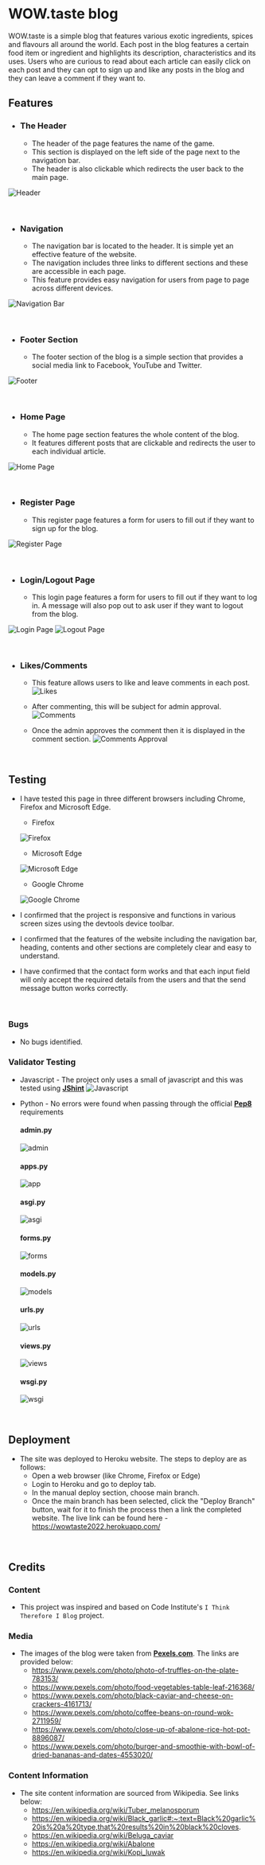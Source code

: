 # WOW.taste blog

WOW.taste is a simple blog that features various exotic ingredients, spices and flavours all around the world. Each post in the blog features a certain food item or ingredient and highlights its description, characteristics and its uses. Users who are curious to read about each article can easily click on each post and they can opt to sign up and like any posts in the blog and they can leave a comment if they want to.



## Features ##
- ### The Header ###
    - The header of the page features the name of the game.
    - This section is displayed on the left side of the page next to the navigation bar. 
    - The header is also clickable which redirects the user back to the main page.

![Header](/media/header.PNG)

<br>

- ### Navigation ###
    - The navigation bar is located to the header. It is simple yet an effective feature of the website.
    - The navigation includes three links to different sections and these are accessible in each page.
    - This feature provides easy navigation for users from page to page across different devices.

![Navigation Bar](/media/navbar.png)

<br>


- ### Footer Section ###
    - The footer section of the blog is a simple section that provides a social media link to Facebook, YouTube and Twitter.
    
 
![Footer](/media/footer.PNG)

<br>

- ### Home Page ###
    - The home page section features the whole content of the blog.
    - It features different posts that are clickable and redirects the user to each individual article.


![Home Page](/media/main-page.PNG)


<br>

- ### Register Page ###
    - This register page features a form for users to fill out if they want to sign up for the blog.
 
![Register Page](/media/sign-up.PNG)

<br>

- ### Login/Logout Page ###
    - This login page features a form for users to fill out if they want to log in. A message will also pop out to ask user if they want to logout from the blog.
 
![Login Page](/media/login.PNG)
![Logout Page](/media/logout.PNG)

<br>

- ### Likes/Comments ###
    - This feature allows users to like and leave comments in each post.
    ![Likes](/media/like.PNG)

    - After commenting, this will be subject for admin approval. 
    ![Comments](/media/comments.PNG)
    
    - Once the admin approves the comment then it is displayed in the comment section.
    ![Comments Approval](/media/comments-approval.PNG)

<br>

## Testing ##

- I have tested this page in three different browsers including Chrome, Firefox and Microsoft Edge.
    - Firefox 

    ![Firefox](/media/mozilla.PNG)

    - Microsoft Edge

    ![Microsoft Edge](/media/edge.PNG)

    - Google Chrome

    ![Google Chrome](/media/chrome.PNG)

- I confirmed that the project is responsive and functions in various screen sizes using the devtools device toolbar.    
- I confirmed that the features of the website including the navigation bar, heading, contents and other sections are completely clear and easy to understand.
- I have confirmed that the contact form works and that each input field will only accept the required details from the users and that the send message button works correctly.

<br>

### Bugs ###
- No bugs identified.

### Validator Testing ###
- Javascript - The project only uses a small of javascript and this was tested using [**JShint**](https://jshint.com/)
    ![Javascript](/media/javascript.PNG)


- Python - No errors were found when passing through the official [**Pep8**](http://pep8online.com/) requirements
    #### admin.py ####
    ![admin](/media/adminpy.PNG)
    #### apps.py ####
    ![app](/media/appspy.PNG)
    #### asgi.py ####
    ![asgi](/media/asgipy.PNG)
    #### forms.py ####
    ![forms](/media/formspy.PNG)
    #### models.py ####
    ![models](/media/models.PNG)
    #### urls.py ####
    ![urls](/media/urlspy.PNG)
    #### views.py ####
    ![views](/media/viewspy.PNG)
    #### wsgi.py ####
    ![wsgi](/media/wsgipy.PNG)


<br>

## Deployment ##
- The site was deployed to Heroku website. The steps to deploy are as follows:
    - Open a web browser (like Chrome, Firefox or Edge)
    - Login to Heroku and go to deploy tab.
    - In the manual deploy section, choose main branch.
    - Once the main branch has been selected, click the "Deploy Branch" button, wait for it to finish the process then a link the completed website. 
The live link can be found here - https://wowtaste2022.herokuapp.com/

<br>

## Credits ##

### Content ###
- This project was inspired and based on Code Institute's `I Think Therefore I Blog` project.

### Media ###

- The images of the blog were taken from [**Pexels.com**](https://pixabay.com/). The links are provided below:
    - https://www.pexels.com/photo/photo-of-truffles-on-the-plate-783153/
    - https://www.pexels.com/photo/food-vegetables-table-leaf-216368/
    - https://www.pexels.com/photo/black-caviar-and-cheese-on-crackers-4161713/
    - https://www.pexels.com/photo/coffee-beans-on-round-wok-2711959/
    - https://www.pexels.com/photo/close-up-of-abalone-rice-hot-pot-8896087/
    - https://www.pexels.com/photo/burger-and-smoothie-with-bowl-of-dried-bananas-and-dates-4553020/

### Content Information ###

- The site content information are sourced from Wikipedia. See links below:
    - https://en.wikipedia.org/wiki/Tuber_melanosporum
    - https://en.wikipedia.org/wiki/Black_garlic#:~:text=Black%20garlic%20is%20a%20type,that%20results%20in%20black%20cloves.
    - https://en.wikipedia.org/wiki/Beluga_caviar
    - https://en.wikipedia.org/wiki/Abalone
    - https://en.wikipedia.org/wiki/Kopi_luwak
